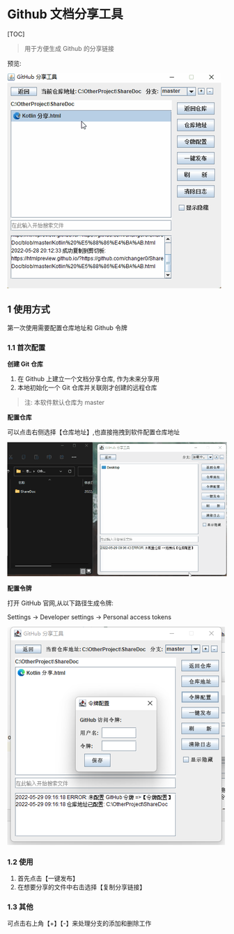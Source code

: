 # Github 文档分享工具

[TOC]

> 用于方便生成 Github 的分享链接

预览:

![](doc/预览.gif)

## 1 使用方式

第一次使用需要配置仓库地址和 Github 令牌

### 1.1 首次配置


**创建 Git 仓库**

1. 在 Github 上建立一个文档分享仓库, 作为未来分享用 
2. 本地初始化一个 Git 仓库并关联刚才创建的远程仓库

> 注: 本软件默认仓库为 master

**配置仓库**

可以点击右侧选择【仓库地址】,也直接拖拽到软件配置仓库地址

![](doc/拖拽配置仓库.gif)

**配置令牌**

打开 GitHub 官网,从以下路径生成令牌:

Settings -> Developer settings -> Personal access tokens

![](doc/配置令牌.png)

### 1.2 使用

1. 首先点击【一键发布】
2. 在想要分享的文件中右击选择【复制分享链接】


### 1.3 其他

可点击右上角【+】【-】来处理分支的添加和删除工作


